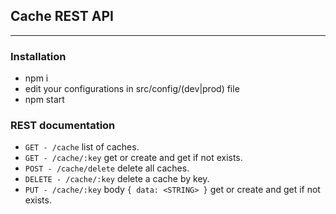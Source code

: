 ## Cache REST API
-------------------
### Installation

* npm i
* edit your configurations in src/config/(dev|prod) file
* npm start

### REST documentation
* `GET - /cache` list of caches.
* `GET - /cache/:key` get or create and get if not exists.
* `POST - /cache/delete` delete all caches.
* `DELETE - /cache/:key` delete a cache by key.
* `PUT - /cache/:key` body `{ data: <STRING> }` get or create and get if not exists.
